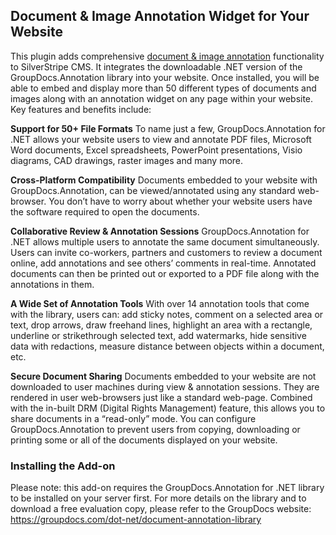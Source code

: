 <h2>Document & Image Annotation Widget for Your Website</h2>
This plugin adds comprehensive <a href="http://groupdocs.com/dot-net/document-annotation-library" target="_blank">document & image annotation</a> functionality to SilverStripe CMS. It integrates the downloadable .NET version of the GroupDocs.Annotation library into your website. Once installed, you will be able to embed and display more than 50 different types of documents and images along with an annotation widget on any page within your website. Key features and benefits include:

<strong>Support for 50+ File Formats</strong>
To name just a few, GroupDocs.Annotation for .NET allows your website users to view and annotate PDF files, Microsoft Word documents, Excel spreadsheets, PowerPoint presentations, Visio diagrams, CAD drawings, raster images and many more.

<strong>Cross-Platform Compatibility</strong>
Documents embedded to your website with GroupDocs.Annotation, can be viewed/annotated using any standard web-browser. You don’t have to worry about whether your website users have the software required to open the documents.

<strong>Collaborative Review & Annotation Sessions</strong>
GroupDocs.Annotation for .NET allows multiple users to annotate the same document simultaneously. Users can invite co-workers, partners and customers to review a document online, add annotations and see others’ comments in real-time. Annotated documents can then be printed out or exported to a PDF file along with the annotations in them.

<strong>A Wide Set of Annotation Tools</strong>
With over 14 annotation tools that come with the library, users can: add sticky notes, comment on a selected area or text, drop arrows, draw freehand lines, highlight an area with a rectangle, underline or strikethrough selected text, add watermarks, hide sensitive data with redactions, measure distance between objects within a document, etc.

<strong>Secure Document Sharing</strong>
Documents embedded to your website are not downloaded to user machines during view & annotation sessions. They are rendered in user web-browsers just like a standard web-page. Combined with the in-built DRM (Digital Rights Management) feature, this allows you to share documents in a “read-only” mode. You can configure GroupDocs.Annotation to prevent users from copying, downloading or printing some or all of the documents displayed on your website.

<h3>Installing the Add-on</h3>
Please note: this add-on requires the GroupDocs.Annotation for .NET library to be installed on your server first. For more details on the library and to download a free evaluation copy, please refer to the GroupDocs website:
<a href="http://groupdocs.com/dot-net/document-annotation-library" target="_blank">https://groupdocs.com/dot-net/document-annotation-library</a>
